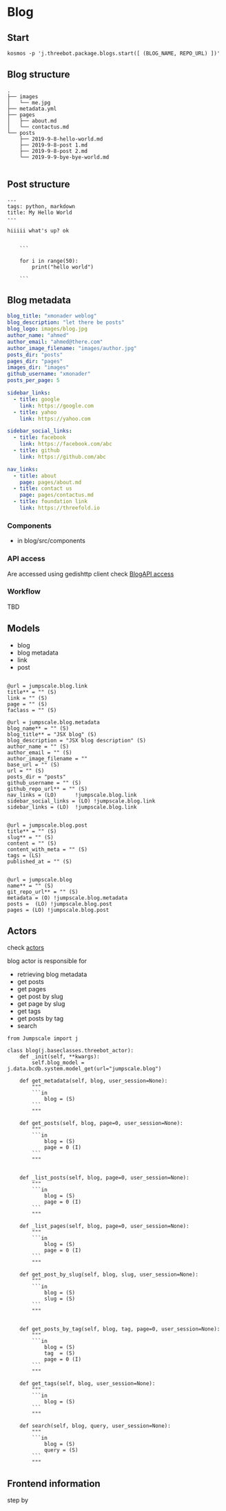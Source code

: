 # Blog


## Start
`kosmos -p 'j.threebot.package.blogs.start([ (BLOG_NAME, REPO_URL) ])'`



## Blog structure
```
.
├── images
│   └── me.jpg
├── metadata.yml
├── pages
│   ├── about.md
│   └── contactus.md
└── posts
    ├── 2019-9-8-hello-world.md
    ├── 2019-9-8-post 1.md
    ├── 2019-9-8-post 2.md
    └── 2019-9-9-bye-bye-world.md


```

## Post structure

```
---
tags: python, markdown
title: My Hello World
---

hiiiii what's up? ok


    ```

    for i in range(50):
        print("hello world")

    ```

```


## Blog metadata

```yml
blog_title: "xmonader weblog"
blog_description: "let there be posts"
blog_logo: images/blog.jpg
author_name: "ahmed"
author_email: "ahmed@there.com"
author_image_filename: "images/author.jpg"
posts_dir: "posts"
pages_dir: "pages"
images_dir: "images"
github_username: "xmonader"
posts_per_page: 5

sidebar_links:
  - title: google
    link: https://google.com
  - title: yahoo
    link: https://yahoo.com

sidebar_social_links:
  - title: facebook
    link: https://facebook.com/abc
  - title: github
    link: https://github.com/abc

nav_links:
  - title: about
    page: pages/about.md
  - title: contact us
    page: pages/contactus.md
  - title: foundation link
    link: https://threefold.io

```

### Components
- in blog/src/components



### API access
Are accessed using gedishttp client check [BlogAPI access](https://github.com/threefoldtech/jumpscaleX_threebot/blob/594ed4c85e541aed1b2cf44305a2dc7d7760f9f7/ThreeBotPackages/threebot/blog/sapper-blog/src/routes/blog/_api.js)



### Workflow
TBD

## Models
- blog
- blog metadata
- link
- post

```

@url = jumpscale.blog.link
title** = "" (S)
link = "" (S)
page = "" (S)
faclass = "" (S)

@url = jumpscale.blog.metadata
blog_name** = "" (S)
blog_title** = "JSX blog" (S)
blog_description = "JSX blog description" (S)
author_name = "" (S)
author_email = "" (S)
author_image_filename = ""
base_url = "" (S)
url = "" (S)
posts_dir = "posts"
github_username = "" (S)
github_repo_url** = "" (S)
nav_links = (LO)      !jumpscale.blog.link
sidebar_social_links = (LO) !jumpscale.blog.link
sidebar_links = (LO)  !jumpscale.blog.link


@url = jumpscale.blog.post
title** = "" (S)
slug** = "" (S)
content = "" (S)
content_with_meta = "" (S)
tags = (LS)
published_at = "" (S)


@url = jumpscale.blog
name** = "" (S)
git_repo_url** = "" (S)
metadata = (O) !jumpscale.blog.metadata
posts =  (LO) !jumpscale.blog.post
pages = (LO) !jumpscale.blog.post
```

## Actors

check [actors](https://github.com/threefoldtech/jumpscaleX_threebot/blob/development/ThreeBotPackages/blog/actors/blog.py)


blog actor is responsible for 
- retrieving blog metadata
- get posts
- get pages
- get post by slug
- get page by slug
- get tags
- get posts by tag
- search 

```
from Jumpscale import j

class blog(j.baseclasses.threebot_actor):
    def _init(self, **kwargs):
        self.blog_model = j.data.bcdb.system.model_get(url="jumpscale.blog")

    def get_metadata(self, blog, user_session=None):
        """
        ```in
            blog = (S)
        ```
        """

    def get_posts(self, blog, page=0, user_session=None):
        """
        ```in
            blog = (S)
            page = 0 (I)
        ```
        """


    def _list_posts(self, blog, page=0, user_session=None):
        """
        ```in
            blog = (S)
            page = 0 (I)
        ```
        """

    def _list_pages(self, blog, page=0, user_session=None):
        """
        ```in
            blog = (S)
            page = 0 (I)
        ```
        """

    def get_post_by_slug(self, blog, slug, user_session=None):
        """
        ```in
            blog = (S)
            slug = (S)
        ```
        """


    def get_posts_by_tag(self, blog, tag, page=0, user_session=None):
        """
        ```in
            blog = (S)
            tag  = (S)
            page = 0 (I)
        ```
        """

    def get_tags(self, blog, user_session=None):
        """
        ```in
            blog = (S)
        ```
        """

    def search(self, blog, query, user_session=None):
        """
        ```in
            blog = (S)
            query = (S)
        ```
        """

```

## Frontend information

step by 
